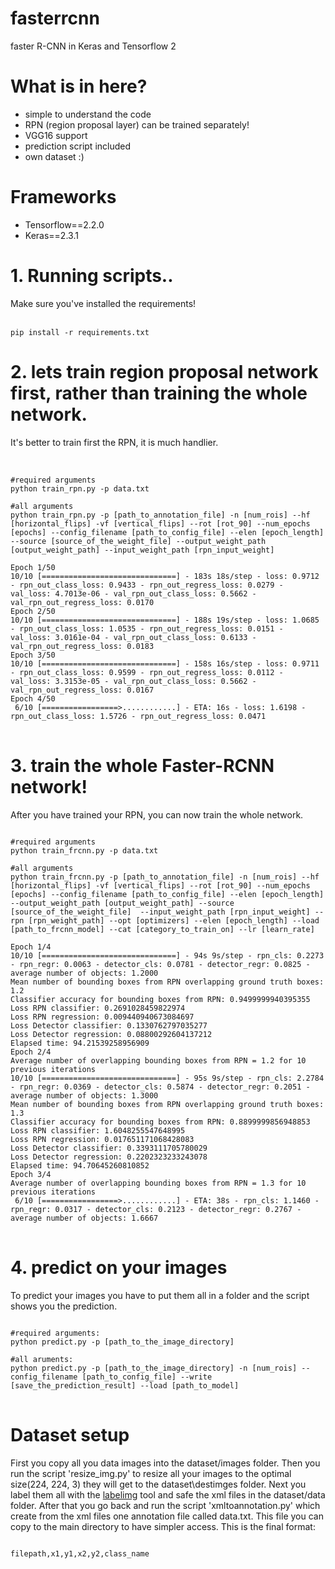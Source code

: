 # fasterrcnn
faster R-CNN in Keras and Tensorflow 2<br>
# What is in here?
<ul>
  <li>simple to understand the code</li>
  <li>RPN (region proposal layer) can be trained separately!</li>
  <li>VGG16 support</li>
  <li>prediction script included</li>
  <li>own dataset :)</li>
</ul>

# Frameworks<br>
<ul>
  <li>Tensorflow==2.2.0</li>
  <li>Keras==2.3.1</li>
</ul>

# 1. Running scripts..
Make sure you've installed the requirements!<br><br>
<pre>
<code>pip install -r requirements.txt</code>
</pre>

# 2. lets train region proposal network first, rather than training the whole network.
It's better to train first the RPN, it is much handlier.<br><br>
<pre>
<code>
#required arguments
python train_rpn.py -p data.txt

#all arguments
python train_rpn.py -p [path_to_annotation_file] -n [num_rois] --hf [horizontal_flips] -vf [vertical_flips] --rot [rot_90] --num_epochs [epochs] --config_filename [path_to_config_file] --elen [epoch_length] --source [source_of_the_weight_file] --output_weight_path [output_weight_path] --input_weight_path [rpn_input_weight]

Epoch 1/50
10/10 [==============================] - 183s 18s/step - loss: 0.9712 - rpn_out_class_loss: 0.9433 - rpn_out_regress_loss: 0.0279 - val_loss: 4.7013e-06 - val_rpn_out_class_loss: 0.5662 - val_rpn_out_regress_loss: 0.0170
Epoch 2/50
10/10 [==============================] - 188s 19s/step - loss: 1.0685 - rpn_out_class_loss: 1.0535 - rpn_out_regress_loss: 0.0151 - val_loss: 3.0161e-04 - val_rpn_out_class_loss: 0.6133 - val_rpn_out_regress_loss: 0.0183
Epoch 3/50
10/10 [==============================] - 158s 16s/step - loss: 0.9711 - rpn_out_class_loss: 0.9599 - rpn_out_regress_loss: 0.0112 - val_loss: 3.3153e-05 - val_rpn_out_class_loss: 0.5662 - val_rpn_out_regress_loss: 0.0167
Epoch 4/50
 6/10 [=================>............] - ETA: 16s - loss: 1.6198 - rpn_out_class_loss: 1.5726 - rpn_out_regress_loss: 0.0471
</code>
</pre>

# 3. train the whole Faster-RCNN network!
After you have trained your RPN, you can now train the whole network.
<pre>
<code>
#required arguments
python train_frcnn.py -p data.txt

#all arguments
python train_frcnn.py -p [path_to_annotation_file] -n [num_rois] --hf [horizontal_flips] -vf [vertical_flips] --rot [rot_90] --num_epochs [epochs] --config_filename [path_to_config_file] --elen [epoch_length] --output_weight_path [output_weight_path] --source [source_of_the_weight_file]  --input_weight_path [rpn_input_weight] --rpn [rpn_weight_path] --opt [optimizers] --elen [epoch_length] --load [path_to_frcnn_model] --cat [category_to_train_on] --lr [learn_rate]

Epoch 1/4
10/10 [==============================] - 94s 9s/step - rpn_cls: 0.2273 - rpn_regr: 0.0063 - detector_cls: 0.0781 - detector_regr: 0.0825 - average number of objects: 1.2000
Mean number of bounding boxes from RPN overlapping ground truth boxes: 1.2
Classifier accuracy for bounding boxes from RPN: 0.9499999940395355
Loss RPN classifier: 0.2691028459822974
Loss RPN regression: 0.009440940673084697
Loss Detector classifier: 0.1330762797035277
Loss Detector regression: 0.08800292604137212
Elapsed time: 94.21539258956909
Epoch 2/4
Average number of overlapping bounding boxes from RPN = 1.2 for 10 previous iterations
10/10 [==============================] - 95s 9s/step - rpn_cls: 2.2784 - rpn_regr: 0.0369 - detector_cls: 0.5874 - detector_regr: 0.2051 - average number of objects: 1.3000
Mean number of bounding boxes from RPN overlapping ground truth boxes: 1.3
Classifier accuracy for bounding boxes from RPN: 0.8899999856948853
Loss RPN classifier: 1.6048255547648995
Loss RPN regression: 0.017651171068428083
Loss Detector classifier: 0.3393111705780029
Loss Detector regression: 0.2202323233243078
Elapsed time: 94.70645260810852
Epoch 3/4
Average number of overlapping bounding boxes from RPN = 1.3 for 10 previous iterations
 6/10 [=================>............] - ETA: 38s - rpn_cls: 1.1460 - rpn_regr: 0.0317 - detector_cls: 0.2123 - detector_regr: 0.2767 - average number of objects: 1.6667
</code>
</pre>

# 4. predict on your images
To predict your images you have to put them all in a folder and the script shows you the prediction.
<pre>
<code>
#required arguments:
python predict.py -p [path_to_the_image_directory]

#all aruments:
python predict.py -p [path_to_the_image_directory] -n [num_rois] --config_filename [path_to_config_file] --write [save_the_prediction_result] --load [path_to_model]
</code>
</pre>

# Dataset setup
First you copy all you data images into the dataset/images folder. Then you run the script 'resize_img.py' to resize all your images to the optimal size(224, 224, 3) they will get to the dataset\destimges folder. Next you label them all with the <a href="https://github.com/tzutalin/labelImg">labelimg</a> tool and safe the xml files in the dataset/data folder. After that you go back and run the script 'xmltoannotation.py' which create from the xml files one annotation file called data.txt. This file you can copy to the main directory to have simpler access.
This is the final format:
<pre>
<code>
filepath,x1,y1,x2,y2,class_name
</code>
</pre>
